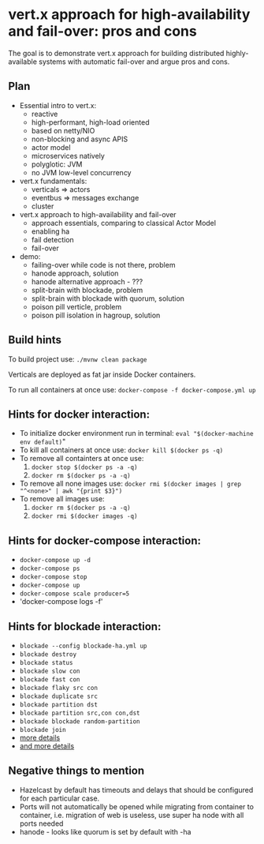# vert.x approach for high-availability and fail-over: pros and cons

The goal is to demonstrate vert.x approach for building distributed highly-available systems with automatic fail-over and argue pros and cons.
 
## Plan
 - Essential intro to vert.x: 
   - reactive
   - high-performant, high-load oriented
   - based on netty/NIO 
   - non-blocking and async APIS 
   - actor model
   - microservices natively
   - polyglotic: JVM 
   - no JVM low-level concurrency   
 - vert.x fundamentals:
   - verticals => actors
   - eventbus => messages exchange
   - cluster
 - vert.x approach to high-availability and fail-over
   - approach essentials, comparing to classical Actor Model   
   - enabling ha
   - fail detection
   - fail-over
 - demo:
   - failing-over while code is not there, problem
   - hanode approach, solution
   - hanode alternative approach - ???
   - split-brain with blockade, problem
   - split-brain with blockade with quorum, solution
   - poison pill verticle, problem  
   - poison pill isolation in hagroup, solution
   
## Build hints

To build project use: `./mvnw clean package`

Verticals are deployed as fat jar inside Docker containers.
 
To run all containers at once use: `docker-compose -f docker-compose.yml up` 
 
## Hints for docker interaction:
 - To initialize docker environment run in terminal: `eval "$(docker-machine env default)`"
 - To kill all containers at once use: `docker kill $(docker ps -q)`
 - To remove all containters at once use:
    1. `docker stop $(docker ps -a -q)`
    2. `docker rm $(docker ps -a -q)`
 - To remove all none images use: `docker rmi $(docker images | grep "^<none>" | awk "{print $3}")`
 - To remove all images use:
    1. `docker rm $(docker ps -a -q)`
    2. `docker rmi $(docker images -q)`
 
## Hints for docker-compose interaction: 
 - `docker-compose up -d`
 - `docker-compose ps`
 - `docker-compose stop`
 - `docker-compose up`
 - `docker-compose scale producer=5`
 - 'docker-compose logs -f'
    
## Hints for blockade interaction:
 - `blockade --config blockade-ha.yml up`
 - `blockade destroy`
 - `blockade status`
 - `blockade slow con`
 - `blockade fast con`
 - `blockade flaky src con`
 - `blockade duplicate src`
 - `blockade partition dst`
 - `blockade partition src,con con,dst`
 - `blockade blockade random-partition`
 - `blockade join`
 - [more details](https://github.com/worstcase/blockade#commands)
 - [and more details](https://blockade.readthedocs.io/en/latest/)
 
## Negative things to mention
 - Hazelcast by default has timeouts and delays that should be configured for each particular case.    
 - Ports will not automatically be opened while migrating from container to container, i.e. migration of web is useless,
 use super ha node with all ports needed
 - hanode - looks like quorum is set by default with -ha